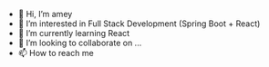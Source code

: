 - 👋 Hi, I’m amey
- 👀 I’m interested in Full Stack Development (Spring Boot + React)
- 🌱 I’m currently learning React
- 💞️ I’m looking to collaborate on ...
- 📫 How to reach me 

<!---
ameyd96/ameyd96 is a ✨ special ✨ repository because its `README.md` (this file) appears on your GitHub profile.
You can click the Preview link to take a look at your changes.
--->
